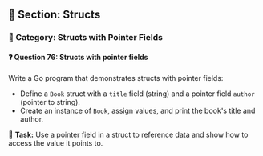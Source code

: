 ## 📘 Section: Structs  
### 🔹 Category: Structs with Pointer Fields  
#### ❓ Question 76: Structs with pointer fields

Write a Go program that demonstrates structs with pointer fields:

- Define a `Book` struct with a `title` field (string) and a pointer field `author` (pointer to string).
- Create an instance of `Book`, assign values, and print the book's title and author.

🔧 **Task:** Use a pointer field in a struct to reference data and show how to access the value it points to.
